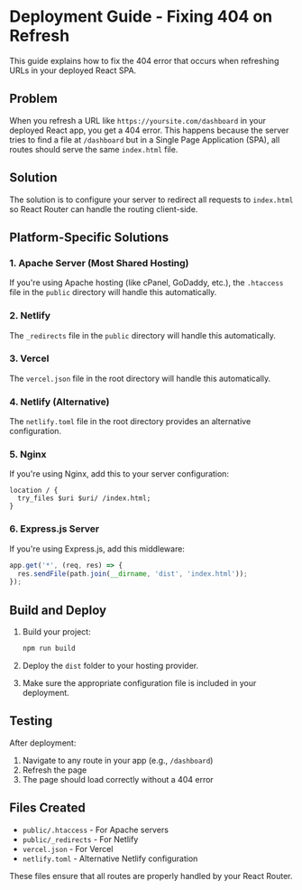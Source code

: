 
# Deployment Guide - Fixing 404 on Refresh

This guide explains how to fix the 404 error that occurs when refreshing URLs in your deployed React SPA.

## Problem
When you refresh a URL like `https://yoursite.com/dashboard` in your deployed React app, you get a 404 error. This happens because the server tries to find a file at `/dashboard` but in a Single Page Application (SPA), all routes should serve the same `index.html` file.

## Solution
The solution is to configure your server to redirect all requests to `index.html` so React Router can handle the routing client-side.

## Platform-Specific Solutions

### 1. Apache Server (Most Shared Hosting)
If you're using Apache hosting (like cPanel, GoDaddy, etc.), the `.htaccess` file in the `public` directory will handle this automatically.

### 2. Netlify
The `_redirects` file in the `public` directory will handle this automatically.

### 3. Vercel
The `vercel.json` file in the root directory will handle this automatically.

### 4. Netlify (Alternative)
The `netlify.toml` file in the root directory provides an alternative configuration.

### 5. Nginx
If you're using Nginx, add this to your server configuration:

```nginx
location / {
  try_files $uri $uri/ /index.html;
}
```

### 6. Express.js Server
If you're using Express.js, add this middleware:

```javascript
app.get('*', (req, res) => {
  res.sendFile(path.join(__dirname, 'dist', 'index.html'));
});
```

## Build and Deploy

1. Build your project:
   ```bash
   npm run build
   ```

2. Deploy the `dist` folder to your hosting provider.

3. Make sure the appropriate configuration file is included in your deployment.

## Testing

After deployment:
1. Navigate to any route in your app (e.g., `/dashboard`)
2. Refresh the page
3. The page should load correctly without a 404 error

## Files Created

- `public/.htaccess` - For Apache servers
- `public/_redirects` - For Netlify
- `vercel.json` - For Vercel
- `netlify.toml` - Alternative Netlify configuration

These files ensure that all routes are properly handled by your React Router.
